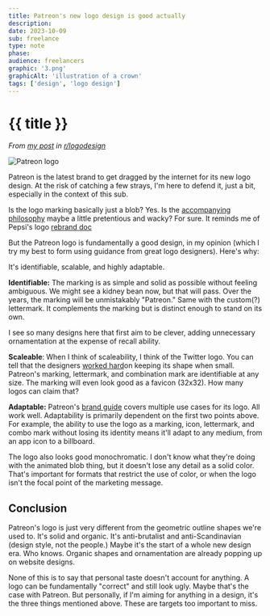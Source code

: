 ```yaml
---
title: Patreon's new logo design is good actually
description: 
date: 2023-10-09
sub: freelance
type: note
phase: 
audience: freelancers
graphic: '3.png'
graphicAlt: 'illustration of a crown'
tags: ['design', 'logo design']
---
```


# {{ title }}

*From [my post](https://reddit.com/r/logodesign/s/lg2YiEhKHg) in [r/logodesign](https://reddit.com/r/logodesign/s/hsCkbDSw17)*

![Patreon logo](/img/images/patreon-logo.png)

Patreon is the latest brand to get dragged by the internet for its new logo design. At the risk of catching a few strays, I'm here to defend it, just a bit, especially in the context of this sub. 

Is the logo marking basically just a blob? Yes. Is the [accompanying philosophy](https://news.patreon.com/articles/patreon-redesigned) maybe a little pretentious and wacky? For sure. It reminds me of Pepsi's logo [rebrand doc](https://www.goldennumber.net/wp-content/uploads/pepsi-arnell-021109.pdf)

But the Patreon logo is fundamentally a good design, in my opinion (which I try my best to form using guidance from great logo designers). Here's why:

It's identifiable, scalable, and highly adaptable. 

**Identifiable:** The marking is as simple and solid as possible without feeling ambiguous. We might see a kidney bean now, but that will pass. Over the years, the marking will be unmistakably "Patreon." Same with the custom(?) lettermark. It complements the marking but is distinct enough to stand on its own. 

I see so many designs here that first aim to be clever, adding unnecessary ornamentation at the expense of recall ability. 

**Scaleable**: When I think of scaleability, I think of the Twitter logo. You can tell that the designers [worked hard](https://threadreaderapp.com/thread/1683266038602010624.html)on keeping its shape when small. Patreon's marking, lettermark, and combination mark are identifiable at any size. The marking will even look good as a favicon (32x32). How many logos can claim that? 

**Adaptable:** Patreon's [brand guide](https://www.patreon.com/brand) covers multiple use cases for its logo. All work well. Adaptability is primarily dependent on the first two points above. For example, the ability to use the logo as a marking, icon, lettermark, and combo mark without losing its identity means it'll adapt to any medium, from an app icon to a billboard. 

The logo also looks good monochromatic. I don't know what they're doing with the animated blob thing, but it doesn't lose any detail as a solid color. That's important for formats that restrict the use of color, or when the logo isn't the focal point of the marketing message. 

## Conclusion

Patreon's logo is just very different from the geometric outline shapes we're used to. It's solid and organic. It's anti-brutalist and anti-Scandinavian (design style, not the people.)
Maybe it's the start of a whole new design era. Who knows. Organic shapes and ornamentation are already popping up on website designs. 

None of this is to say that personal taste doesn't account for anything. A logo can be fundamentally "correct" and still look ugly. Maybe that's the case with Patreon. But personally, if I'm aiming for anything in a design, it's the three things mentioned above. These are targets too important to miss.